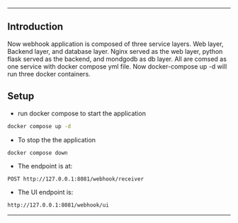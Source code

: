 
*******************
## Introduction
Now webhook application is composed of three service layers. Web layer, Backend layer, and database layer. Nginx served as the web layer, python flask served as the backend, and mondgodb as db layer. 
All are comsed as one service with docker compose yml file. Now docker-compose up -d will run three docker containers.
## Setup

* run docker compose  to start the application
```bash
docker compose up -d
```
* To stop the the application
```
docker compose down
```

* The endpoint is at:

```bash
POST http://127.0.0.1:8081/webhook/receiver
```

* The UI endpoint is:


```bash
http://127.0.0.1:8081/webhook/ui
```


*******************
